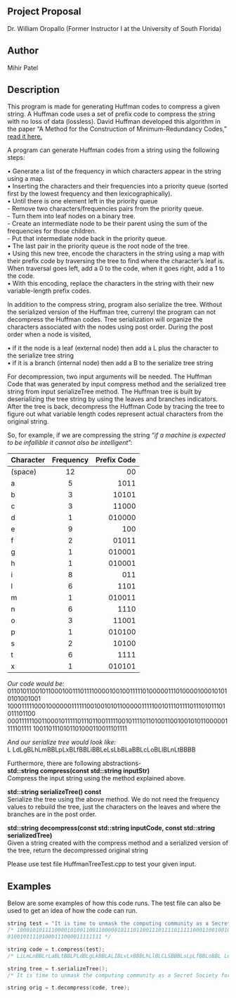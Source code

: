 Project Proposal
-----------------
Dr. William Oropallo (Former Instructor I at the University of South Florida)

Author
-------
Mihir Patel   

Description
-------------   
This program is made for generating Huffman codes to compress a given string. A Huffman code uses a set of prefix code to compress the string with no loss of data (lossless). David Huffman developed this algorithm in the paper “A Method for the Construction of Minimum-Redundancy Codes,” [read it here.](http://compression.ru/download/articles/huff/huffman_1952_minimum-redundancy-codes.pdf) 

A program can generate Huffman codes from a string using the following steps:   
    
• Generate a list of the frequency in which characters appear in the string using a map.     
• Inserting the characters and their frequencies into a priority queue (sorted first by the lowest frequency and then lexicographically).       
• Until there is one element left in the priority queue      
      - Remove two characters/frequencies pairs from the priority queue.        
      - Turn them into leaf nodes on a binary tree.     
      - Create an intermediate node to be their parent using the sum of the frequencies for those children.       
      - Put that intermediate node back in the priority queue.     
• The last pair in the priority queue is the root node of the tree.    
• Using this new tree, encode the characters in the string using a map with their prefix code by traversing the tree to find where the character’s leaf is. When traversal goes left, add a 0 to the code, when it goes right, add a 1 to the code.      
• With this encoding, replace the characters in the string with their new variable-length prefix codes.   

In addition to the compress string, program also serialize the tree. Without the serialized version of the Huffman tree, currenyl the program can not decompress the Huffman codes. Tree serialization will organize the characters associated with the nodes using post order. During the post order when a node is visited,   

• if it the node is a leaf (external node) then  add a L plus the character to the serialize tree string    
• if it is a branch (internal node) then add a B to the serialize tree string    

For decompression, two input arguments will be needed. The Huffman Code that was generated by input compress method and the serialized tree string from input serializeTree method. The Huffman tree is built by deserializing the tree string by using the leaves and branches indicators. After the tree is back, decompress the Huffman Code by tracing the tree to figure out what variable length codes represent actual characters from the original string.   

So, for example, if we are compressing the string *“if a machine is expected to be infallible it cannot also be intelligent”:*   

| Character     | Frequency     | Prefix Code  |
| ------------- |:-------------:| ------------:|
| (space)       |     12        |    00        |
|   a           |     5         |   1011       |
|   b           |     3         |   10101      |
|   c           |     3         |   11000      |
|   d           |     1         |   010000     |
|   e           |     9         |   100        |
|   f           |     2         |   01011      |
|   g           |     1         |   010001     |
|   h           |     1         |   010001     |
|   i           |     8         |   011        |
|   l           |     6         |   1101       |
|   m           |     1         |   010011     |
|   n           |     6         |   1110       |
|   o           |     3         |   11001      |
|   p           |     1         |   010100     |
|   s           |     2         |   10100      |
|   t           |     6         |   1111       |
|   x           |     1         |   010101     |
    
*Our code would be:*   
011010110010110001001110111100001001001111101000001110100001000101010101001001 1000111110001000000111111001001010110000011111001011101111011101011101011101100 00011111100110001011111011101100111110010111101101001100100101011000001111101111 1001101110101101000110011101111    

*And our serialize tree would look like:*   
L LdLgBLhLmBBLpLxBLfBBLiBBLeLsLbBLaBBLcLoBLlBLnLtBBBB 
   
Furthermore, there are following abstractions-   
**std::string compress(const std::string inputStr)**    
Compress the input string using the method explained above.

**std::string serializeTree() const**    
Serialize the tree using the above method. We do not need the frequency values to rebuild the tree, just the characters on the leaves and where the branches are in the post order. 

**std::string decompress(const std::string inputCode, const std::string serializedTree)**   
Given a string created with the compress method and a serialized version of the tree, return the decompressed original string  

Please use test file HuffmanTreeTest.cpp to test your given input. 
      
Examples   
--------   
Below are some examples of how this code runs. The test file can also be used to get an idea of how the code can run. 

````````cpp
string test = "It is time to unmask the computing community as a Secret Society for the Creation and Preservation of Artificial Complexity”; 
/* 1000101011110000101001100110000010111011001110111101111100011001001011 0100100001111001110010011101101111010110010101010111110011000001110000 1011011110101100100010111110001100001111111111001011010011001011101001 1111101111001001110011110100111101111110000111001111111111010101110110 1001100111001001110110100110010011100101011000101100111100101001110000 0111010000000100111010100111001001000110010101100010110011110101110101 1110100010001000110001010110001111000001011001011101001101011001010101 
010010111101000111000011111111 */ 

string code = t.compress(test); 
/* LiLmLnBBLrLaBLtBBLPLdBLgLkBBLALIBLvLxBBBLhLlBLCLSBBBLsLpLfBBLoBBL LeLcLuLyBBBBBB */ 

string tree = t.serializeTree(); 
/* It is time to unmask the computing community as a Secret Society for the Creation and Preservation of Artificial Complexity */ 

string orig = t.decompress(code, tree);      
````````
